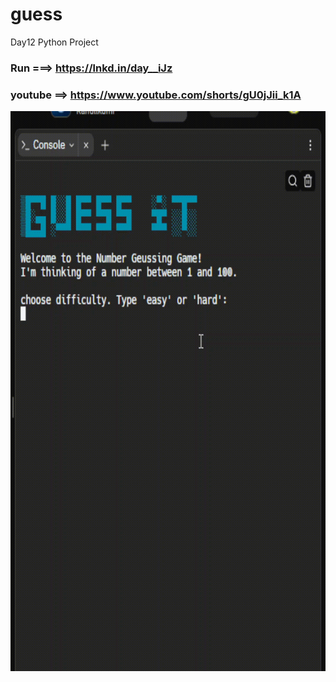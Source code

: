 # guess
Day12 Python Project

### Run ===>  https://lnkd.in/day__iJz
### youtube ==> https://www.youtube.com/shorts/gU0jJii_k1A
![](guess.gif)
